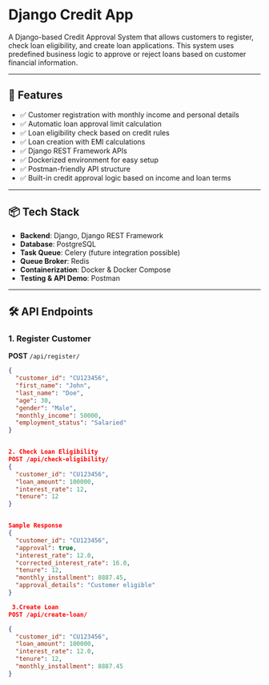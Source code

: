 # Django Credit App

A Django-based Credit Approval System that allows customers to register, check loan eligibility, and create loan applications. This system uses predefined business logic to approve or reject loans based on customer financial information.

---

## 🚀 Features

- ✅ Customer registration with monthly income and personal details
- ✅ Automatic loan approval limit calculation
- ✅ Loan eligibility check based on credit rules
- ✅ Loan creation with EMI calculations
- ✅ Django REST Framework APIs
- ✅ Dockerized environment for easy setup
- ✅ Postman-friendly API structure
- ✅ Built-in credit approval logic based on income and loan terms

---

## 📦 Tech Stack

- **Backend**: Django, Django REST Framework
- **Database**: PostgreSQL
- **Task Queue**: Celery (future integration possible)
- **Queue Broker**: Redis
- **Containerization**: Docker & Docker Compose
- **Testing & API Demo**: Postman

---

## 🛠️ API Endpoints

### 1. Register Customer  
**POST** `/api/register/`
```json
{
  "customer_id": "CU123456",
  "first_name": "John",
  "last_name": "Doe",
  "age": 30,
  "gender": "Male",
  "monthly_income": 50000,
  "employment_status": "Salaried"
}


2. Check Loan Eligibility
POST /api/check-eligibility/
{
  "customer_id": "CU123456",
  "loan_amount": 100000,
  "interest_rate": 12,
  "tenure": 12
}


Sample Response
{
  "customer_id": "CU123456",
  "approval": true,
  "interest_rate": 12.0,
  "corrected_interest_rate": 16.0,
  "tenure": 12,
  "monthly_installment": 8887.45,
  "approval_details": "Customer eligible"
}

 3.Create Loan
POST /api/create-loan/

{
  "customer_id": "CU123456",
  "loan_amount": 100000,
  "interest_rate": 12.0,
  "tenure": 12,
  "monthly_installment": 8887.45
}
